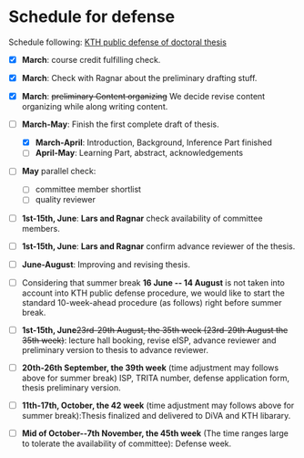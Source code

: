 # Schedule for defense

Schedule following: [KTH public defense of doctoral thesis](https://intra.kth.se/en/eecs/forskarutbildning/public-defence-of-doctoral-thesis-1.813458)
- [x] **March**: course credit fulfilling check.
- [x] **March**: Check with Ragnar about the preliminary drafting stuff. 
- [x] **March**: ~~preliminary Content organizing~~ We decide revise content organizing while along writing content.
- [ ] **March-May**: Finish the first complete draft of thesis.
  - [x] **March-April**: Introduction, Background, Inference Part finished
  - [ ] **April-May**: Learning Part, abstract, acknowledgements
- [ ] **May** parallel check:
  - [ ] committee member shortlist
  - [ ] quality reviewer
- [ ] **1st-15th, June**: **Lars and Ragnar** check availability of committee members.
- [ ] **1st-15th, June**: **Lars and Ragnar** confirm advance reviewer of the thesis.
- [ ] **June-August**: Improving and revising thesis.
- [ ] Considering that summer break **16 June -- 14 August** is not taken into account into KTH public defense procedure, we would like to start the standard 10-week-ahead procedure (as follows) right before summer break.
- [ ] **1st-15th, June**~~23rd-29th August, the 35th week (23rd-29th August the 35th week)~~: lecture hall booking, revise eISP, advance reviewer and preliminary version to thesis to advance reviewer.
- [ ] **20th-26th September, the 39th week** (time adjustment may follows above for summer break) ISP, TRITA number, defense application form, thesis preliminary version.
- [ ] **11th-17th, October, the 42 week** (time adjustment may follows above for summer break):Thesis finalized and delivered to DiVA and KTH libarary.
- [ ] **Mid of October--7th November, the 45th week** (The time ranges large to tolerate the availability of committee): Defense week.

